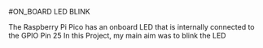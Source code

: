 #ON_BOARD LED BLINK

The Raspberry Pi Pico has an onboard LED that is internally connected to the GPIO Pin 25
In this Project, my main aim was to blink the LED
